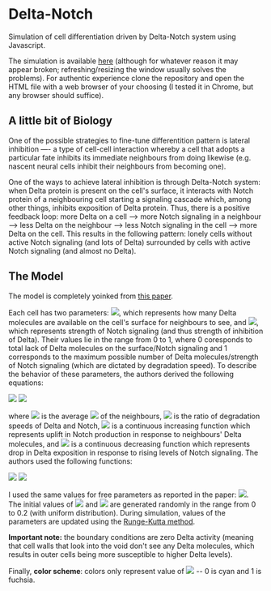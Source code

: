 # Delta-Notch
Simulation of cell differentiation driven by Delta-Notch system using Javascript.

The simulation is available <a href="https://htmlpreview.github.io/?https://github.com/Aidar-Shagiyev/Delta-Notch/blob/master/delta_notch.html" target="_blank">here</a> (although for whatever reason it may appear broken; refreshing/resizing the window usually solves the problems). For authentic experience clone the repository and open the HTML file with a web browser of your choosing (I tested it in Chrome, but any browser should suffice).

## A little bit of Biology
One of the possible strategies to fine-tune differentition pattern is lateral inhibition —- a type of cell-cell interaction whereby a cell that adopts a particular fate inhibits its immediate neighbours from doing likewise (e.g. nascent neural cells inhibit their neighbours from becoming one).

One of the ways to achieve lateral inhibition is through Delta-Notch system: when Delta protein is present on the cell's surface, it interacts with Notch protein of a neighbouring cell starting a signaling cascade which, among other things, inhibits exposition of Delta protein. Thus, there is a positive feedback loop: more Delta on a cell --> more Notch signaling in a neighbour --> less Delta on the neighbour --> less Notch signaling in the cell --> more Delta on the cell. This results in the following pattern: lonely cells without active Notch signaling (and lots of Delta) surrounded by cells with active Notch signaling (and almost no Delta).

## The Model
The model is completely yoinked from <a href="https://doi.org/10.1006/jtbi.1996.0233" target="_blank">this paper</a>.

Each cell has two parameters: <img src="https://latex.codecogs.com/svg.latex?\Large&space;d">, which represents how many Delta molecules are available on the cell's surface for neighbours to see, and <img src="https://latex.codecogs.com/svg.latex?\Large&space;n">, which represents strength of Notch signaling (and thus strength of inhibition of Delta). Their values lie in the range from 0 to 1, where 0 coresponds to total lack of Delta molecules on the surface/Notch signaling and 1 corresponds to the maximum possible number of Delta molecules/strength of Notch signaling (which are dictated by degradation speed). To describe the behavior of these parameters, the authors derived the following equations:

<img src="https://latex.codecogs.com/svg.latex?\Large&space;\dot{n} = f(\bar{d}) - n">
<img src="https://latex.codecogs.com/svg.latex?\Large&space;\dot{d} = v * (g(n) - d)">

where <img src="https://latex.codecogs.com/svg.latex?\Large&space;\bar{d}"> is the average <img src="https://latex.codecogs.com/svg.latex?\Large&space;d"> of the neighbours, <img src="https://latex.codecogs.com/svg.latex?\Large&space;v"> is the ratio of degradation speeds of Delta and Notch, <img src="https://latex.codecogs.com/svg.latex?\Large&space;f"> is a continuous increasing function which represents uplift in Notch production in response to neighbours' Delta molecules, and <img src="https://latex.codecogs.com/svg.latex?\Large&space;g"> is a continuous decreasing function which represents drop in Delta exposition in response to rising levels of Notch signaling. The authors used the following functions:

<img src="https://latex.codecogs.com/svg.latex?\Large&space;f(x)=\frac{x^{k}}{a %2B x^{k}}">
<img src="https://latex.codecogs.com/svg.latex?\Large&space;g(x)=\frac{1}{1 %2B bx^{k}}">

I used the same values for free parameters as reported in the paper: <img src="https://latex.codecogs.com/svg.latex?\Large&space;a = 0.01, b = 100, v = 1, k = h = 2">. The initial values of <img src="https://latex.codecogs.com/svg.latex?\Large&space;d"> and <img src="https://latex.codecogs.com/svg.latex?\Large&space;n"> are generated randomly in the range from 0 to 0.2 (with uniform distribution). During simulation, values of the parameters are updated using the <a href="https://encyclopediaofmath.org/wiki/Runge-Kutta_method" target="_blank">Runge-Kutta method</a>.

<b>Important note:</b> the boundary conditions are zero Delta activity (meaning that cell walls that look into the void don't see any Delta molecules, which results in outer cells being more susceptible to higher Delta levels).

Finally, <b>color scheme</b>: colors only represent value of <img src="https://latex.codecogs.com/svg.latex?\Large&space;d"> -- 0 is cyan and 1 is fuchsia.
